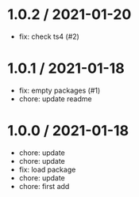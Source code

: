 
1.0.2 / 2021-01-20
==================

  * fix: check ts4 (#2)

1.0.1 / 2021-01-18
==================

  * fix: empty packages (#1)
  * chore: update readme

1.0.0 / 2021-01-18
==================

  * chore: update
  * chore: update
  * fix: load package
  * chore: update
  * chore: first add
